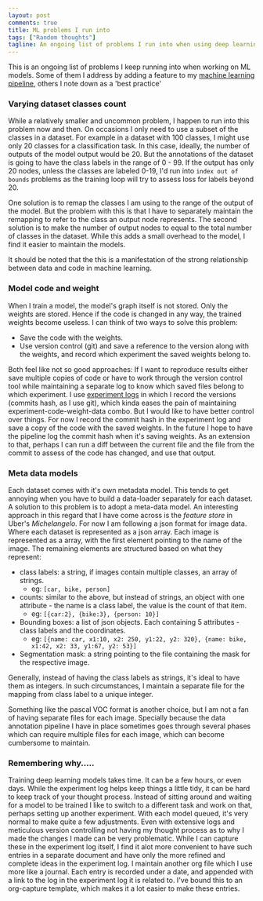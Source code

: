 ```yaml
---
layout: post
comments: true
title: ML problems I run into
tags: ["Random thoughts"]
tagline: An ongoing list of problems I run into when using deep learning
---
```


This is an ongoing list of problems I keep running into when working on ML models. Some of them I address by adding a feature to my [machine learning pipeline](https://github.com/ahmed-shariff/ml-pipeline), others I note down as a 'best practice'

### Varying dataset classes count
While a relatively smaller and uncommon problem, I happen to run into this problem now and then. On occasions I only need to use a subset of the classes in a dataset. For example in a dataset with 100 classes, I  might use only 20 classes for a classification task. In this case, ideally, the number of outputs of the model output would be 20. But the annotations of the dataset is going to have the class labels in the range of 0 - 99. If the output has only 20 nodes, unless the classes are labeled 0-19, I'd run into <code>index  out of bounds</code> problems as the training loop will try to assess loss for labels beyond 20.

One solution is to remap the classes I am using to the range of the output of the model. But the problem with this is that I have to separately maintain the remapping to refer to the class an output node represents. The second solution is to make the number of output nodes to equal to the total number of classes in the dataset. While this adds a small overhead to the model, I find it easier to maintain the models.

It should be noted that the this is a manifestation of the strong relationship between data and code in machine learning.

### Model code and weight <a name="model-code-and-weight"></a>
When I train a model, the model's graph itself is not stored. Only the weights are stored. Hence if the code is changed in any way, the trained weights become useless. I can think of two ways to solve this problem:

* Save the code with the weights.
* Use version control (git) and save a reference to the version along with the weights, and record which experiment the saved weights belong to.

Both feel like not so good approaches: If I want to reproduce results either save multiple copies of code or have to work through the version control tool while maintaining a separate log to know which saved files belong to which experiment. I use  [experiment logs](./2018-06-11-Experiment-log) in which I record the versions (commits hash, as I use git), which kinda eases the pain of maintaining experiment-code-weight-data combo. But I would like to have better control over things. For now I record the commit hash in the experiment log and save a copy of the code with the saved weights. In the future I hope to have the pipeline log the commit hash when it's saving weights. As an extension to that, perhaps I can run a diff between the current file and the file from the commit to assess of the code has changed, and use that output.

### Meta data models <a name="meta-data-models"></a>
Each dataset comes with it's own metadata model. This tends to get annoying when you have to build a data-loader separately for each dataset. A solution to this problem is to adopt a meta-data model. An interesting approach in this regard that I have come across is the *feature store* in Uber's *Michelangelo*. For now I am following a json format for image data. Where each dataset is represented as a json array. Each image is represented as a array, with the first element pointing to the name of the image. The remaining elements are structured based on what they represent:
- class labels: a string, if images contain multiple classes, an array of strings.
  - eg: `[car, bike, person]`
- counts: similar to the above, but instead of strings, an object with one attribute - the name is a class label, the value is the count of that item.
  - eg: `[{car:2}, {bike:3}, {person: 10}]`
- Bounding boxes: a list of json objects. Each containing 5 attributes - class labels and the coordinates.
  - eg: `[{name: car, x1:10, x2: 250, y1:22, y2: 320}, {name: bike, x1:42, x2: 33, y1:67, y2: 53}]`
- Segmentation mask: a string pointing to the file containing the mask for the respective image.

Generally, instead of having the class labels as strings, it's ideal to have them as integers. In such circumstances, I maintain a separate file for the mapping from class label to a unique integer.

Something like the pascal VOC format is another choice, but I am not a fan of having separate files for each image. Specially because the data annotation pipeline I have in place sometimes goes through several phases which can require multiple files for each image, which can become cumbersome to maintain.

### Remembering why.....
Training deep learning models takes time. It can be a few hours, or even days. While the experiment log helps keep things a little tidy, it can be hard to keep track of your thought process. Instead of sitting around and waiting for a model to be trained I like to switch to a different task and work on that, perhaps setting up another experiment. With each model queued, it's very normal to make quite a few adjustments. Even with extensive logs and meticulous version controlling not having my thought process as to why I made the changes I made can be very problematic. While I can capture these in the experiment log itself, I find it alot more convenient to have such entries in a separate document and have only the more refined and complete ideas in the experiment log. I maintain another org file which I use more like a journal. Each entry is recorded under a date, and appended with a link to the log in the experiment log it is related to. I've bound this to an org-capture template, which makes it a lot easier to make these entries.
